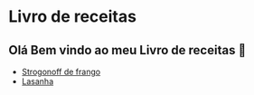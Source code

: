 # Livro de receitas

## Olá Bem vindo ao meu Livro de receitas :wave:

- [Strogonoff de frango](receitas/strogonoff.md)
- [Lasanha](receitas/lasanha.md)
